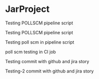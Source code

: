 # JarProject

Testing POLLSCM pipeline script

Testing POLLSCM pipeline script

Testing poll scm in pipeline script

poll scm testing in CI job

Testing commit with github and jira story

Testing-2 commit with github and jira story
